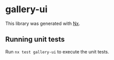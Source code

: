 # gallery-ui

This library was generated with [Nx](https://nx.dev).

## Running unit tests

Run `nx test gallery-ui` to execute the unit tests.
